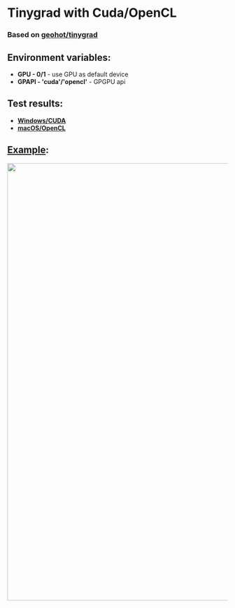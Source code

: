 # Tinygrad with Cuda/OpenCL
### Based on [geohot/tinygrad](https://github.com/geohot/tinygrad)

## Environment variables:
- **GPU - 0/1** - use GPU as default device
- **GPAPI - 'cuda'/'opencl'** - GPGPU api

## Test results:
- [**Windows/CUDA**](https://htmlpreview.github.io/?https://github.com/dredwardhyde/tinygrad-universal/blob/main/Test%20Results%20-%20Windows%26CUDA.html)
- [**macOS/OpenCL**](https://htmlpreview.github.io/?https://github.com/dredwardhyde/tinygrad-universal/blob/main/Test%20Results%20-%20macOS%26OpenCL.html)

## [Example](https://github.com/dredwardhyde/tinygrad-universal/blob/main/example.py):
<img src="https://raw.githubusercontent.com/dredwardhyde/tinygrad-universal/main/example.png" width="1000"/>  